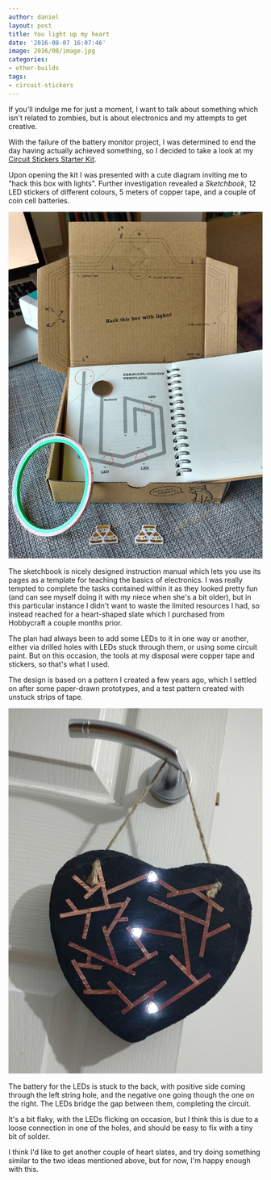```yaml
---
author: daniel
layout: post
title: You light up my heart
date: '2016-08-07 16:07:46'
image: 2016/08/image.jpg
categories:
- other-builds
tags:
- circuit-stickers
---
```


<p class="intro"><span class="dropcap">I</span>f you'll indulge me for just a moment, I want to talk about something which isn't related to zombies, but is about electronics and my attempts to get creative.</p>

With the failure of the battery monitor project, I was determined to end the day having actually achieved something, so I decided to take a look at my [Circuit Stickers Starter Kit](https://shop.pimoroni.com/products/chibi-lights-led-circuit-stickers-stem-starter-kit).

Upon opening the kit I was presented with a cute diagram inviting me to "hack this box with lights". Further investigation revealed a _Sketchbook_, 12 LED stickers of different colours, 5 meters of copper tape, and a couple of coin cell batteries.

![](/assets/img/2016/08/IMG_20160807_105810413_HDR--1-.jpg)

The sketchbook is nicely designed instruction manual which lets you use its pages as a template for teaching the basics of electronics. I was really tempted to complete the tasks contained within it as they looked pretty fun (and can see myself doing it with my niece when she's a bit older), but in this particular instance I didn't want to waste the limited resources I had, so instead reached for a heart-shaped slate which I purchased from Hobbycraft a couple months prior.

The plan had always been to add some LEDs to it in one way or another, either via drilled holes with LEDs stuck through them, or using some circuit paint. But on this occasion, the tools at my disposal were copper tape and stickers, so that's what I used.

The design is based on a pattern I created a few years ago, which I settled on after some paper-drawn prototypes, and a test pattern created with unstuck strips of tape.

![](/assets/img/2016/08/IMG_20160805_222823666--2---1-.jpg)

The battery for the LEDs is stuck to the back, with positive side coming through the left string hole, and the negative one going though the one on the right. The LEDs bridge the gap between them, completing the circuit.

It's a bit flaky, with the LEDs flicking on occasion, but I think this is due to a loose connection in one of the holes, and should be easy to fix with a tiny bit of solder.

I think I'd like to get another couple of heart slates, and try doing something similar to the two ideas mentioned above, but for now, I'm happy enough with this.
